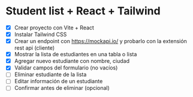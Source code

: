# Student list + React + Tailwind

* [x] Crear proyecto con Vite + React
* [x] Instalar Tailwind CSS
* [x] Crear un endpoint con https://mockapi.io/ y probarlo con la extensión rest api (cliente)
* [x] Mostrar la lista de estudiantes en una tabla o lista
* [x] Agregar nuevo estudiante con nombre, ciudad
* [x] Validar campos del formulario (no vacíos)
* [ ] Eliminar estudiante de la lista
* [ ] Editar información de un estudiante
* [ ] Confirmar antes de eliminar (opcional)
